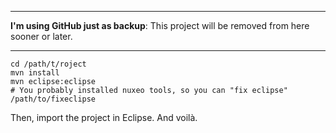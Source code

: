 ***
**I'm using GitHub just as backup**: This project will be removed from here sooner or later.
***

```
cd /path/t/roject
mvn install
mvn eclipse:eclipse
# You probably installed nuxeo tools, so you can "fix eclipse"
/path/to/fixeclipse
```
Then, import the project in Eclipse. And voilà.
